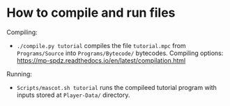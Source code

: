 # How to compile and run files

Compiling:

- `./compile.py tutorial` compiles the file `tutorial.mpc` from `Programs/Source` into `Programs/Bytecode/` bytecodes.
Compiling options:  https://mp-spdz.readthedocs.io/en/latest/compilation.html

Running:

- `Scripts/mascot.sh tutorial` runs the compileed tutorial program with inputs stored at `Player-Data/` directory.